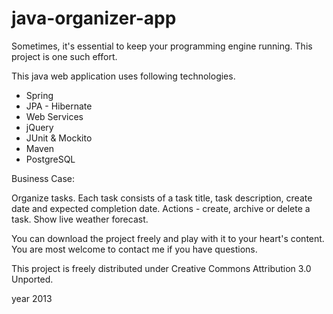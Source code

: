 java-organizer-app
===========================

Sometimes, it's essential to keep your programming engine running.  This project is one such effort.

This java web application uses following technologies.  

- Spring
- JPA - Hibernate
- Web Services
- jQuery
- JUnit & Mockito
- Maven
- PostgreSQL

Business Case:

Organize tasks.  Each task consists of a task title, task description, create date and expected completion date.
Actions - create, archive or delete a task.  Show live weather forecast. 


You can download the project freely and play with it to your heart's content.  
You are most welcome to contact me if you have questions.

This project is freely distributed under Creative Commons Attribution 3.0 Unported.

year 2013
